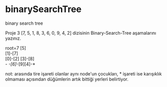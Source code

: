 # binarySearchTree
binary search tree


Proje 3
[7, 5, 1, 8, 3, 6, 0, 9, 4, 2] dizisinin Binary-Search-Tree aşamalarını yazınız.

root=7
                        [5]<br>
                      [1]-[7]<br>
                  [0]-[2] [3]-[8]<br>
                  *-* *-[6]*-[9][4]-*<br>

not: arasında tire işareti olanlar aynı node'un çocukları,
      * işareti ise karışıklık olmaması açısından düğümlerin artık bittiği yerleri belirtiyor.
